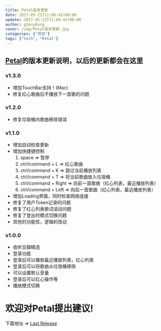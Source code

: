 ```yaml
---
title: Petal版本更新
date: 2017-05-21T11:08:42+08:00
update: 2017-05-21T11:08:42+08:00
author: g1eny0ung
cover: /img/Petal版本更新.jpg
categories: ["项目"]
tags: ["tech", "Petal"]
---
```


## [Petal](https://github.com/3shld/Petal)的版本更新说明，以后的更新都会在这里

<!--more-->

### v1.3.0

- 增加TouchBar支持！(Mac)
- 修复红心歌曲后不播放下一首歌的问题

### v1.2.0

- 修复垃圾桶内歌曲移除错误

### v1.1.0

- 增加自动检查更新
- 增加快捷键控制
    1. space => 暂停
    2. ctrl/command + L => 红心歌曲
    3. ctrl/command + K => 跳过当前播放列表
    4. ctrl/command + T => 将当前歌曲放入垃圾桶
    5. ctrl/command + Right => 向前一首歌曲（红心列表，最近播放列表）
    6. ctrl/command + Left => 向后一首歌曲（红心列表，最近播放列表）
- 增加Loading界面，同时检查网络连接
- 修复了用户Token记录的问题
- 修复了红心列表歌词滚动问题
- 修复了登出时模式切换问题
- 其他的功能性，逻辑的改动

### v1.0.0

- 收听豆瓣精选
- 登录功能
- 登录后可以播放最近播放列表，红心列表
- 登录后可以将歌曲从垃圾桶移除
- 可以设置默认音量
- 登录后可以红心操作等
- 播放模式切换

# 欢迎对Petal提出建议!

下载地址 => [Last Release](https://github.com/3shld/Petal/releases)

